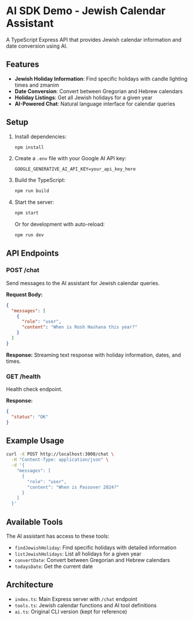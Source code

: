 # AI SDK Demo - Jewish Calendar Assistant

A TypeScript Express API that provides Jewish calendar information and date conversion using AI.

## Features

- **Jewish Holiday Information**: Find specific holidays with candle lighting times and zmanim
- **Date Conversion**: Convert between Gregorian and Hebrew calendars
- **Holiday Listings**: Get all Jewish holidays for a given year
- **AI-Powered Chat**: Natural language interface for calendar queries

## Setup

1. Install dependencies:

   ```bash
   npm install
   ```

2. Create a `.env` file with your Google AI API key:

   ```
   GOOGLE_GENERATIVE_AI_API_KEY=your_api_key_here
   ```

3. Build the TypeScript:

   ```bash
   npm run build
   ```

4. Start the server:

   ```bash
   npm start
   ```

   Or for development with auto-reload:

   ```bash
   npm run dev
   ```

## API Endpoints

### POST /chat

Send messages to the AI assistant for Jewish calendar queries.

**Request Body:**

```json
{
  "messages": [
    {
      "role": "user",
      "content": "When is Rosh Hashana this year?"
    }
  ]
}
```

**Response:**
Streaming text response with holiday information, dates, and times.

### GET /health

Health check endpoint.

**Response:**

```json
{
  "status": "OK"
}
```

## Example Usage

```bash
curl -X POST http://localhost:3000/chat \
  -H "Content-Type: application/json" \
  -d '{
    "messages": [
      {
        "role": "user",
        "content": "When is Passover 2024?"
      }
    ]
  }'
```

## Available Tools

The AI assistant has access to these tools:

- `findJewishHoliday`: Find specific holidays with detailed information
- `listJewishHolidays`: List all holidays for a given year
- `convertDate`: Convert between Gregorian and Hebrew calendars
- `todaysDate`: Get the current date

## Architecture

- `index.ts`: Main Express server with `/chat` endpoint
- `tools.ts`: Jewish calendar functions and AI tool definitions
- `ai.ts`: Original CLI version (kept for reference)
